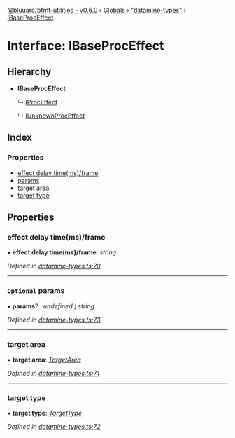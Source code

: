 [@bluuarc/bfmt-utilities - v0.6.0](../README.md) › [Globals](../globals.md) › ["datamine-types"](../modules/_datamine_types_.md) › [IBaseProcEffect](_datamine_types_.ibaseproceffect.md)

# Interface: IBaseProcEffect

## Hierarchy

* **IBaseProcEffect**

  ↳ [IProcEffect](_datamine_types_.iproceffect.md)

  ↳ [IUnknownProcEffect](_datamine_types_.iunknownproceffect.md)

## Index

### Properties

* [effect delay time(ms)/frame](_datamine_types_.ibaseproceffect.md#effect-delay-time(ms)/frame)
* [params](_datamine_types_.ibaseproceffect.md#optional-params)
* [target area](_datamine_types_.ibaseproceffect.md#target-area)
* [target type](_datamine_types_.ibaseproceffect.md#target-type)

## Properties

###  effect delay time(ms)/frame

• **effect delay time(ms)/frame**: *string*

*Defined in [datamine-types.ts:70](https://github.com/BluuArc/bfmt-utilities/blob/master/src/datamine-types.ts#L70)*

___

### `Optional` params

• **params**? : *undefined | string*

*Defined in [datamine-types.ts:73](https://github.com/BluuArc/bfmt-utilities/blob/master/src/datamine-types.ts#L73)*

___

###  target area

• **target area**: *[TargetArea](../enums/_datamine_types_.targetarea.md)*

*Defined in [datamine-types.ts:71](https://github.com/BluuArc/bfmt-utilities/blob/master/src/datamine-types.ts#L71)*

___

###  target type

• **target type**: *[TargetType](../enums/_datamine_types_.targettype.md)*

*Defined in [datamine-types.ts:72](https://github.com/BluuArc/bfmt-utilities/blob/master/src/datamine-types.ts#L72)*

